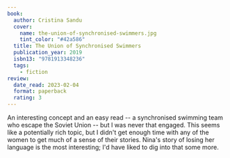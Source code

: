 ```yaml
---
book:
  author: Cristina Sandu
  cover:
    name: the-union-of-synchronised-swimmers.jpg
    tint_color: "#42a586"
  title: The Union of Synchronised Swimmers
  publication_year: 2019
  isbn13: "9781913348236"
  tags:
    - fiction
review:
  date_read: 2023-02-04
  format: paperback
  rating: 3
---
```


An interesting concept and an easy read -- a synchronised swimming team who escape the Soviet Union -- but I was never that engaged.
This seems like a potentially rich topic, but I didn't get enough time with any of the women to get much of a sense of their stories.
Nina's story of losing her language is the most interesting; I'd have liked to dig into that some more.